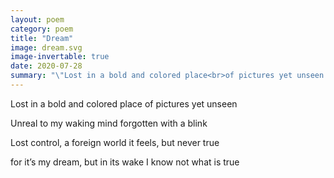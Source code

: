 ```yaml
---
layout: poem
category: poem
title: "Dream"
image: dream.svg
image-invertable: true
date: 2020-07-28
summary: "\"Lost in a bold and colored place<br>of pictures yet unseen...\""
---
```


Lost in a bold and colored place
of pictures yet unseen

Unreal to my waking mind
forgotten with a blink

Lost control, a foreign world
it feels, but never true

for it’s my dream, but in its wake
I know not what is true
